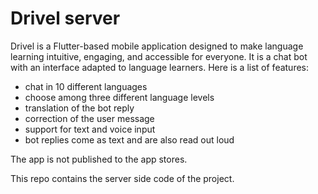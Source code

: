 # Drivel server

Drivel is a Flutter-based mobile application designed to make language learning
intuitive, engaging, and accessible for everyone. It is a chat bot with an
interface adapted to language learners. Here is a list of features:

- chat in 10 different languages
- choose among three different language levels
- translation of the bot reply
- correction of the user message
- support for text and voice input
- bot replies come as text and are also read out loud

The app is not published to the app stores.

This repo contains the server side code of the project.

